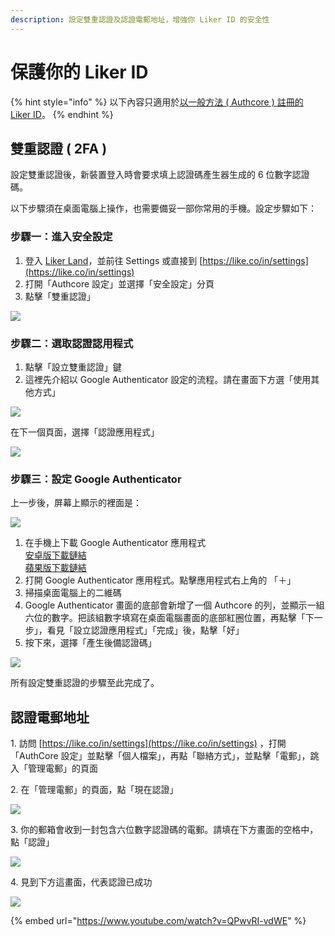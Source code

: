 ```yaml
---
description: 設定雙重認證及認證電郵地址，增強你 Liker ID 的安全性
---
```


# 保護你的 Liker ID

{% hint style="info" %}
以下內容只適用於[以一般方法 ( Authcore ) 註冊的 Liker ID](./)。
{% endhint %}

## 雙重認證 ( 2FA ) <a href="#2fa" id="2fa"></a>

設定雙重認證後，新裝置登入時會要求填上認證碼產生器生成的 6 位數字認證碼。

以下步驟須在桌面電腦上操作，也需要備妥一部你常用的手機。設定步驟如下：

### 步驟一：進入安全設定

1. 登入 [Liker Land](https://liker.land/)，並前往 Settings 或直接到 [https://like.co/in/settings](https://like.co/in/settings)
2. 打開「Authcore 設定」並選擇「安全設定」分頁
3. 點擊「雙重認證」

![](../../../.gitbook/assets/IMG\_2343.jpg)

### 步驟二：選取認證認用程式

1. 點擊「設立雙重認證」鍵
2. 這裡先介紹以 Google Authenticator 設定的流程。請在畫面下方選「使用其他方式」

![](<../../../.gitbook/assets/choose-2fa-method (1).png>)

在下一個頁面，選擇「認證應用程式」

![](../../../.gitbook/assets/IMG\_2346a.jpg)

### 步驟三：設定 Google Authenticator

上一步後，屏幕上顯示的裡面是：

![](../../../.gitbook/assets/2fa-google-authenticator.png)

1. 在手機上下載 Google Authenticator 應用程式\
   [安卓版下載鏈結](https://play.google.com/store/apps/details?id=com.google.android.apps.authenticator2\&hl=zh\_TW)\
   [蘋果版下載鏈結](https://apps.apple.com/hk/app/google-authenticator/id388497605)
2. 打開 Google Authenticator 應用程式。點擊應用程式右上角的 「＋」
3. 掃描桌面電腦上的二維碼
4. Google Authenticator 畫面的底部會新增了一個 Authcore 的列，並顯示一組六位的數字。把該組數字填寫在桌面電腦畫面的底部紅圈位置，再點擊「下一步」，看見「設立認證應用程式」「完成」後，點擊「好」
5. 按下來，選擇「產生後備認證碼」

![](../../../.gitbook/assets/2fa-backup-screen.png)

所有設定雙重認證的步驟至此完成了。

## 認證電郵地址 <a href="#confirm-your-email-address" id="confirm-your-email-address"></a>

1\. 訪問 [https://like.co/in/settings](https://like.co/in/settings) ，打開「AuthCore 設定」並點擊「個人檔案」，再點「聯絡方式」，並點擊「電郵」，跳入「管理電郵」的頁面

2\. 在「管理電郵」的頁面，點「現在認證」

![](../../../.gitbook/assets/auth-email-1.png)

3\. 你的郵箱會收到一封包含六位數字認證碼的電郵。請填在下方畫面的空格中，點「認證」

![](https://downloads.intercomcdn.com/i/o/171962025/7a29375736dc15a5f3eb9909/image.png)

4\. 見到下方這畫面，代表認證已成功

![](../../../.gitbook/assets/auth-email-3.png)

{% embed url="https://www.youtube.com/watch?v=QPwvRI-vdWE" %}
